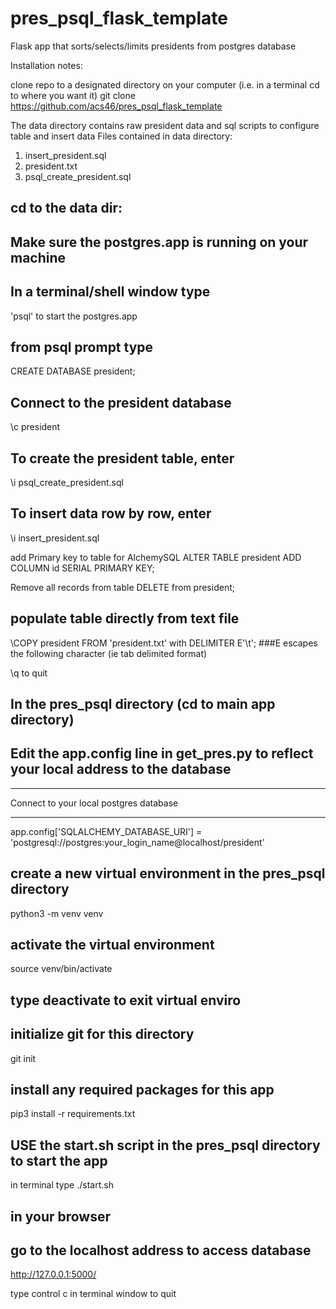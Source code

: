 # pres_psql_flask_template

Flask app that sorts/selects/limits presidents from postgres database

Installation notes:

clone repo to a designated directory on your computer (i.e. in a terminal cd to where you want it)
  git clone https://github.com/acs46/pres_psql_flask_template
  
The data directory contains raw president data and sql scripts to configure table and insert data
  Files contained in data directory: 
   1. insert_president.sql      
   2. president.txt
   3. psql_create_president.sql

## cd to the data dir:
## Make sure the postgres.app is running on your machine
## In a terminal/shell window type
'psql' to start the postgres.app

## from psql prompt type
CREATE DATABASE president;

## Connect to the president database
\c president

## To create the president table, enter
\i psql_create_president.sql
## To insert data row by row, enter
\i insert_president.sql

add Primary key to table for AlchemySQL
ALTER TABLE president ADD COLUMN id SERIAL PRIMARY KEY;

Remove all records from table
DELETE from president;
## populate table directly from text file
\COPY president FROM 'president.txt' with DELIMITER E'\t';
###E escapes the following character (ie tab delimited format)

\q to quit

## In the pres_psql directory  (cd to main app directory)
## Edit the app.config line in get_pres.py to reflect your local address to the database

*****************************************
 Connect to your local postgres database 
*****************************************

app.config['SQLALCHEMY_DATABASE_URI'] = 'postgresql://postgres:your_login_name@localhost/president'


## create a new virtual environment in the pres_psql directory
python3 -m venv venv

## activate the virtual environment
source venv/bin/activate
## type deactivate to exit virtual enviro


## initialize git for this directory
git init

## install any required packages for this app
pip3 install -r requirements.txt

## USE the start.sh script in the pres_psql directory to start the app
in terminal type
./start.sh

## in your browser
## go to the localhost address to access database
http://127.0.0.1:5000/

type control c in terminal window to quit
